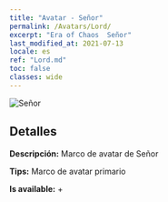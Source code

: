 ```yaml
---
title: "Avatar - Señor"
permalink: /Avatars/Lord/
excerpt: "Era of Chaos  Señor"
last_modified_at: 2021-07-13
locale: es
ref: "Lord.md"
toc: false
classes: wide
---
```

 ![Señor](/images/a/bg_head_mainView.png)

## Detalles

 **Descripción:** Marco de avatar de Señor 

 **Tips:** Marco de avatar primario 

 **Is available:**  + 

